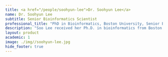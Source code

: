```yaml
---
title: <a href="/people/soohyun-lee">Dr. Soohyun Lee</a>
name: Dr. Soohyun Lee
subtitle: Senior Bioinformatics Scientist
professional_title: "PhD in Bioinformatics, Boston University, Senior Bioinformatics Scientist (2012-2021), Senior Bioinformatics Scientist I, Exact Sciences"  # Joined professional titles
description: "Soo Lee received her Ph.D. in bioinformatics from Boston University in 2009. (Ph.D advisors :Zhiping Weng, Simon Kasif, Charles Cantor). She is currently working as part of the 4DNucleome Data Coordination and Integration Center, setting up automated genomic workflows on the Amazon Cloud using Docker, Common Workflow Language (CWL) and Workflow Description Language (WDL). She is a main developer of Tibanna, a workflow manager for AWS cloud. She also wrote Pairix, a fast random access tool for 2D genomic positions.Previously, she developed EMSAR, a software program for quantifying mRNA transcripts from RNA-seq data. She also participated in the study of transcriptomics in various biological contexts such as comparison of embryonic stem cells and induced pluripotent stem cells, detecting translation initiation sites genomewide, or analysis of mutation rates in single neurons. Earlier, she developed software tools for analyzing high throughput-sequencing of small RNAs for the studies of siRNAs and piRNAs in fruit fly (2008-2009), in collaboration with Phil Zamore at UMMS.GitHub Reposhttps://github.com/4dn-dcic/tibannahttps://github.com/4dn-dcic/pairixhttps://github.com/4dn-dcic/Rpairixhttps://github.com/4dn-dcic/docker-4dn-hichttps://github.com/parklab/emsarPublicationshttps://scholar.google.com/citations?user=kvNet-8AAAAJ&hl=en&oi=ao"
layout: product
academic: 1
image: ./img//soohyun-lee.jpg
hide_footer: true
---
```

